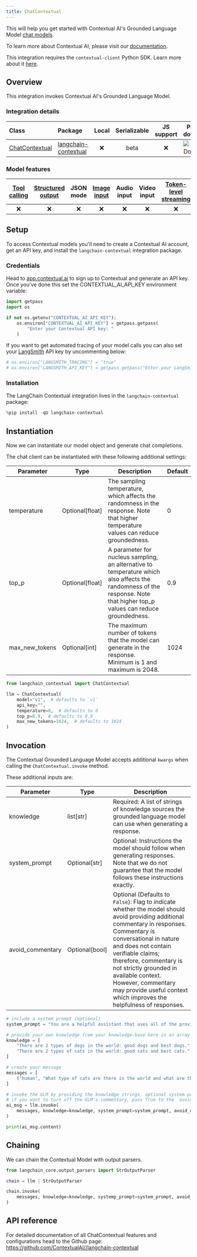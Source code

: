 ```yaml
---
title: ChatContextual
---
```


This will help you get started with Contextual AI's Grounded Language Model [chat models](/oss/concepts/chat_models/).

To learn more about Contextual AI, please visit our [documentation](https://docs.contextual.ai/).

This integration requires the `contextual-client` Python SDK. Learn more about it [here](https://github.com/ContextualAI/contextual-client-python).

## Overview

This integration invokes Contextual AI's Grounded Language Model.

### Integration details

| Class | Package | Local | Serializable | JS support | Package downloads | Package latest |
| :--- | :--- | :---: | :---: |  :---: | :---: | :---: |
| [ChatContextual](https://github.com/ContextualAI//langchain-contextual) | [langchain-contextual](https://pypi.org/project/langchain-contextual/) | ❌ | beta | ❌ | ![PyPI - Downloads](https://img.shields.io/pypi/dm/langchain-contextual?style=flat-square&label=%20) | ![PyPI - Version](https://img.shields.io/pypi/v/langchain-contextual?style=flat-square&label=%20) |

### Model features
| [Tool calling](/oss/how-to/tool_calling) | [Structured output](/oss/how-to/structured_output/) | JSON mode | [Image input](/oss/how-to/multimodal_inputs/) | Audio input | Video input | [Token-level streaming](/oss/how-to/chat_streaming/) | Native async | [Token usage](/oss/how-to/chat_token_usage_tracking/) | [Logprobs](/oss/how-to/logprobs/) |
| :---: | :---: | :---: | :---: |  :---: | :---: | :---: | :---: | :---: | :---: |
| ❌ | ❌ | ❌ | ❌ | ❌ | ❌ | ❌ | ❌ | ❌ | ❌ | 

## Setup

To access Contextual models you'll need to create a Contextual AI account, get an API key, and install the `langchain-contextual` integration package.

### Credentials

Head to [app.contextual.ai](https://app.contextual.ai) to sign up to Contextual and generate an API key. Once you've done this set the CONTEXTUAL_AI_API_KEY environment variable:



```python
import getpass
import os

if not os.getenv("CONTEXTUAL_AI_API_KEY"):
    os.environ["CONTEXTUAL_AI_API_KEY"] = getpass.getpass(
        "Enter your Contextual API key: "
    )
```

If you want to get automated tracing of your model calls you can also set your [LangSmith](https://docs.smith.langchain.com/) API key by uncommenting below:


```python
# os.environ["LANGSMITH_TRACING"] = "true"
# os.environ["LANGSMITH_API_KEY"] = getpass.getpass("Enter your LangSmith API key: ")
```

### Installation

The LangChain Contextual integration lives in the `langchain-contextual` package:


```python
%pip install -qU langchain-contextual
```

## Instantiation

Now we can instantiate our model object and generate chat completions.

The chat client can be instantiated with these following additional settings:

| Parameter | Type | Description | Default |
|-----------|------|-------------|---------|
| temperature | Optional[float] | The sampling temperature, which affects the randomness in the response. Note that higher temperature values can reduce groundedness. | 0 |
| top_p | Optional[float] | A parameter for nucleus sampling, an alternative to temperature which also affects the randomness of the response. Note that higher top_p values can reduce groundedness. | 0.9 |
| max_new_tokens | Optional[int] | The maximum number of tokens that the model can generate in the response. Minimum is 1 and maximum is 2048. | 1024 |


```python
from langchain_contextual import ChatContextual

llm = ChatContextual(
    model="v1",  # defaults to `v1`
    api_key="",
    temperature=0,  # defaults to 0
    top_p=0.9,  # defaults to 0.9
    max_new_tokens=1024,  # defaults to 1024
)
```

## Invocation

The Contextual Grounded Language Model accepts additional `kwargs` when calling the `ChatContextual.invoke` method.

These additional inputs are:

| Parameter | Type | Description |
|-----------|------|-------------|
| knowledge | list[str] | Required: A list of strings of knowledge sources the grounded language model can use when generating a response. |
| system_prompt | Optional[str] | Optional: Instructions the model should follow when generating responses. Note that we do not guarantee that the model follows these instructions exactly. |
| avoid_commentary | Optional[bool] | Optional (Defaults to `False`): Flag to indicate whether the model should avoid providing additional commentary in responses. Commentary is conversational in nature and does not contain verifiable claims; therefore, commentary is not strictly grounded in available context. However, commentary may provide useful context which improves the helpfulness of responses. |


```python
# include a system prompt (optional)
system_prompt = "You are a helpful assistant that uses all of the provided knowledge to answer the user's query to the best of your ability."

# provide your own knowledge from your knowledge-base here in an array of string
knowledge = [
    "There are 2 types of dogs in the world: good dogs and best dogs.",
    "There are 2 types of cats in the world: good cats and best cats.",
]

# create your message
messages = [
    ("human", "What type of cats are there in the world and what are the types?"),
]

# invoke the GLM by providing the knowledge strings, optional system prompt
# if you want to turn off the GLM's commentary, pass True to the `avoid_commentary` argument
ai_msg = llm.invoke(
    messages, knowledge=knowledge, system_prompt=system_prompt, avoid_commentary=True
)

print(ai_msg.content)
```

## Chaining

We can chain the Contextual Model with output parsers.


```python
from langchain_core.output_parsers import StrOutputParser

chain = llm | StrOutputParser

chain.invoke(
    messages, knowledge=knowledge, systemp_prompt=system_prompt, avoid_commentary=True
)
```

## API reference

For detailed documentation of all ChatContextual features and configurations head to the Github page: https://github.com/ContextualAI//langchain-contextual
